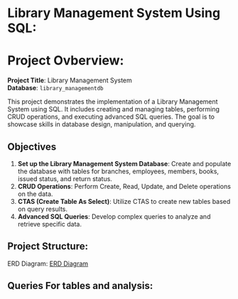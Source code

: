 # Library Management System Using SQL:

# Project Ovberview:

**Project Title**: Library Management System  
**Database**: `library_managementdb`

This project demonstrates the implementation of a Library Management System using SQL. It includes creating and managing tables, performing CRUD operations, and executing advanced SQL queries. The goal is to showcase skills in database design, manipulation, and querying.

## Objectives

1. **Set up the Library Management System Database**: Create and populate the database with tables for branches, employees, members, books, issued status, and return status.
2. **CRUD Operations**: Perform Create, Read, Update, and Delete operations on the data.
3. **CTAS (Create Table As Select)**: Utilize CTAS to create new tables based on query results.
4. **Advanced SQL Queries**: Develop complex queries to analyze and retrieve specific data.

## Project Structure:

ERD Diagram: <a href="https://github.com/priya-lathiya/Library_Management_System/blob/main/Screenshot%202025-08-15%20112621.png">ERD Diagram</a>

## Queries For tables and analysis: 
